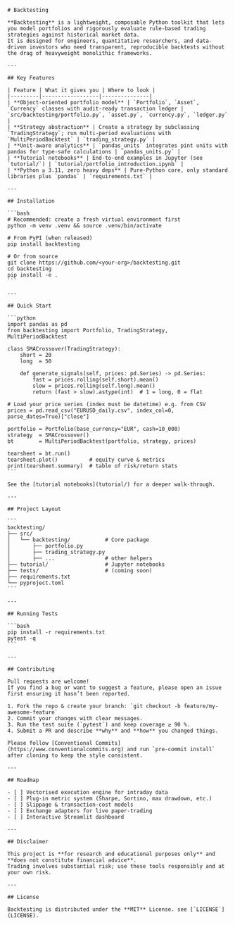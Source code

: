 ````
# Backtesting

**Backtesting** is a lightweight, composable Python toolkit that lets you model portfolios and rigorously evaluate rule-based trading strategies against historical market data.  
It is designed for engineers, quantitative researchers, and data-driven investors who need transparent, reproducible backtests without the drag of heavyweight monolithic frameworks.

---

## Key Features

| Feature | What it gives you | Where to look |
|---------|------------------|---------------|
| **Object-oriented portfolio model** | `Portfolio`, `Asset`, `Currency` classes with audit-ready transaction ledger | `src/backtesting/portfolio.py`, `asset.py`, `currency.py`, `ledger.py` |
| **Strategy abstraction** | Create a strategy by subclassing `TradingStrategy`; run multi-period evaluations with `MultiPeriodBacktest` | `trading_strategy.py` |
| **Unit-aware analytics** | `pandas_units` integrates pint units with pandas for type-safe calculations | `pandas_units.py` |
| **Tutorial notebooks** | End-to-end examples in Jupyter (see `tutorial/`) | `tutorial/portfolio_introduction.ipynb` |
| **Python ≥ 3.11, zero heavy deps** | Pure-Python core, only standard libraries plus `pandas` | `requirements.txt` |

---

## Installation

```bash
# Recommended: create a fresh virtual environment first
python -m venv .venv && source .venv/bin/activate

# From PyPI (when released)
pip install backtesting

# Or from source
git clone https://github.com/<your-org>/backtesting.git
cd backtesting
pip install -e .
```

---

## Quick Start

```python
import pandas as pd
from backtesting import Portfolio, TradingStrategy, MultiPeriodBacktest

class SMACrossover(TradingStrategy):
    short = 20
    long  = 50

    def generate_signals(self, prices: pd.Series) -> pd.Series:
        fast = prices.rolling(self.short).mean()
        slow = prices.rolling(self.long).mean()
        return (fast > slow).astype(int)  # 1 = long, 0 = flat

# Load your price series (index must be datetime) e.g. from CSV
prices = pd.read_csv("EURUSD_daily.csv", index_col=0, parse_dates=True)["close"]

portfolio = Portfolio(base_currency="EUR", cash=10_000)
strategy  = SMACrossover()
bt        = MultiPeriodBacktest(portfolio, strategy, prices)

tearsheet = bt.run()
tearsheet.plot()          # equity curve & metrics
print(tearsheet.summary)  # table of risk/return stats
```

See the [tutorial notebooks](tutorial/) for a deeper walk-through.

---

## Project Layout

```
backtesting/
├── src/
│   └── backtesting/           # Core package
│       ├── portfolio.py
│       ├── trading_strategy.py
│       ├── ...                # other helpers
├── tutorial/                  # Jupyter notebooks
├── tests/                     # (coming soon)
├── requirements.txt
└── pyproject.toml
```

---

## Running Tests

```bash
pip install -r requirements.txt
pytest -q
```

---

## Contributing

Pull requests are welcome!  
If you find a bug or want to suggest a feature, please open an issue first ensuring it hasn’t been reported.

1. Fork the repo & create your branch: `git checkout -b feature/my-awesome-feature`  
2. Commit your changes with clear messages.  
3. Run the test suite (`pytest`) and keep coverage ≥ 90 %.  
4. Submit a PR and describe **why** and **how** you changed things.

Please follow [Conventional Commits](https://www.conventionalcommits.org) and run `pre-commit install` after cloning to keep the style consistent.

---

## Roadmap

- [ ] Vectorised execution engine for intraday data  
- [ ] Plug-in metric system (Sharpe, Sortino, max drawdown, etc.)  
- [ ] Slippage & transaction-cost models  
- [ ] Exchange adapters for live paper-trading  
- [ ] Interactive Streamlit dashboard  

---

## Disclaimer

This project is **for research and educational purposes only** and **does not constitute financial advice**.  
Trading involves substantial risk; use these tools responsibly and at your own risk.

---

## License

Backtesting is distributed under the **MIT** License. see [`LICENSE`](LICENSE).
````
